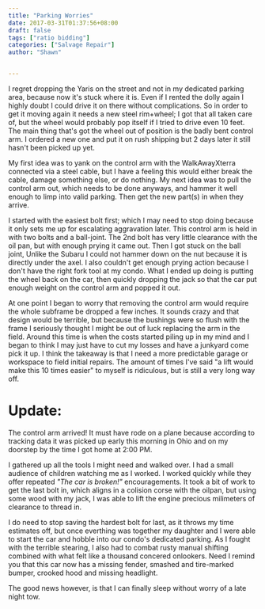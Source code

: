 ```yaml
---
title: "Parking Worries"
date: 2017-03-31T01:37:56+08:00
draft: false
tags: ["ratio bidding"]
categories: ["Salvage Repair"]
author: "Shawn"


---
```


I regret dropping the Yaris on the street and not in my dedicated parking area, because now it's stuck where it is. Even if I rented the dolly again I highly doubt I could drive it on there without complications. So in order to get it moving again it needs a new steel rim+wheel; I got that all taken care of, but the wheel would probably pop itself if I tried to drive even 10 feet. The main thing that's got the wheel out of position is the badly bent control arm. I ordered a new one and put it on rush shipping but 2 days later it still hasn't been picked up yet.

My first idea was to yank on the control arm with the WalkAwayXterra connected via a steel cable, but I have a feeling this would either break the cable, damage something else, or do nothing. My next idea was to pull the control arm out, which needs to be done anyways, and hammer it well enough to limp into valid parking. Then get the new part(s) in when they arrive.

I started with the easiest bolt first; which I may need to stop doing because it only sets me up for escalating aggravation later. This control arm is held in with two bolts and a ball-joint. The 2nd bolt has very little clearance with the oil pan, but with enough prying it came out. Then I got stuck on the ball joint, Unlike the Subaru I could not hammer down on the nut because it is directly under the axel. I also couldn't get enough prying action because I don't have the right fork tool at my condo. What I ended up doing is putting the wheel back on the car, then quickly dropping the jack so that the car put enough weight on the control arm and popped it out.

At one point I began to worry that removing the control arm would require the whole subframe be dropped a few inches. It sounds crazy and that design would be terrible, but because the bushings were so flush with the frame I seriously thought I might be out of luck replacing the arm in the field. Around this time is when the costs started piling up in my mind and I began to think I may just have to cut my losses and have a junkyard come pick it up. I think the takeaway is that I need a more predictable garage or workspace to field initial repairs. The amount of times I've said "a lift would make this 10 times easier" to myself is ridiculous, but is still a very long way off.

# Update:

The control arm arrived! It must have rode on a plane because according to tracking data it was picked up early this morning in Ohio and on my doorstep by the time I got home at 2:00 PM.

I gathered up all the tools I might need and walked over. I had a small audience of children watching me as I worked. I worked quickly while they offer repeated *"The car is broken!"* encouragements. It took a bit of work to get the last bolt in, which aligns in a colision corse with the oilpan, but using some wood with my jack, I was able to lift the engine precious milimeters of clearance to thread in.

I do need to stop saving the hardest bolt for last, as it throws my time estimates off, but once everthing was together my daughter and I were able to start the car and hobble into our condo's dedicated parking. As I fought with the terrible stearing, I also had to combat rusty manual shifting combined with what felt like a thousand concered onlookers. Need I remind you that this car now has a missing fender, smashed and tire-marked bumper, crooked hood and missing headlight.

The good news however, is that I can finally sleep without worry of a late night tow.